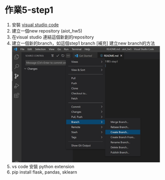 # 作業5-step1

1. 安裝 [visual studio code](https://code.visualstudio.com/)
2. 建立一個new repository (aiot_hw5)
3. 在visual studio 連結這個新創的repository
4. 建立一個新的branch，如這個step1 branch
  [補充] 建立new branch的方法
  ![截圖](step1_1.jpg)
6. vs code 安裝 python extension
7. pip install flask, pandas, sklearn
